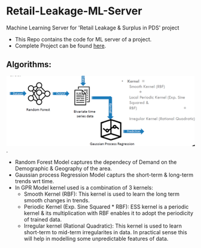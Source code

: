 # Retail-Leakage-ML-Server
Machine Learning Server for 'Retail Leakage &amp; Surplus in PDS' project

* This Repo contains the code for ML server of a project.
* Complete Project can be found [here](https://github.com/MMH-MMH/Retail-Leakage-and-Surplus-with-AI).


## Algorithms:


![](https://github.com/piyushg9794/Retail-Leakage-ML-Server/blob/main/Algorithm.png).



* Random Forest Model captures the dependecy of Demand on the Demographic & Geography of the area.
* Gaussian process Regression Model capturs the short-term & long-term trends wrt time.
* In GPR Model kernel used is a combination of 3 kernels:
  * Smooth Kernel (RBF): This kernel is used to learn the long term smooth changes in trends.
  * Periodic Kernel (Exp. Sine Squared * RBF): ESS kernel is a periodic kernel & its multiplication with RBF enables it to adopt the periodicity of trained data.
  * Irregular kernel (Rational Quadratic): This kernel is used to learn short-term to mid-term irregularites in data. In practical sense this will help in modelling some unpredictable features of data.


